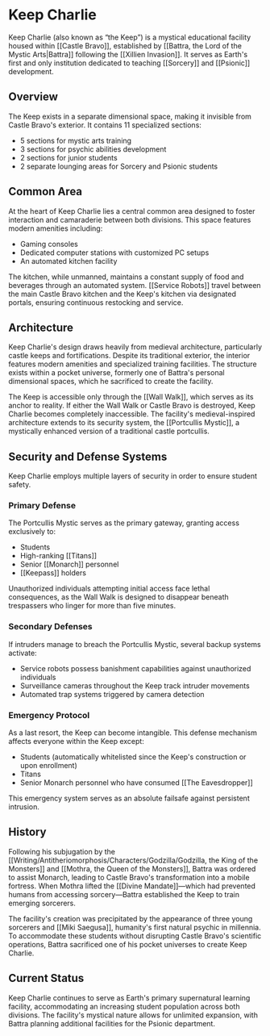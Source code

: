 # Keep Charlie

Keep Charlie (also known as “the Keep”) is a mystical educational facility housed within [[Castle Bravo]], established by [[Battra, the Lord of the Mystic Arts|Battra]] following the [[Xillien Invasion]]. It serves as Earth's first and only institution dedicated to teaching [[Sorcery]] and [[Psionic]] development.

## Overview

The Keep exists in a separate dimensional space, making it invisible from Castle Bravo's exterior. It contains 11 specialized sections:

- 5 sections for mystic arts training
- 3 sections for psychic abilities development
- 2 sections for junior students
- 2 separate lounging areas for Sorcery and Psionic students

## Common Area

At the heart of Keep Charlie lies a central common area designed to foster interaction and camaraderie between both divisions. This space features modern amenities including:

- Gaming consoles
- Dedicated computer stations with customized PC setups
- An automated kitchen facility

The kitchen, while unmanned, maintains a constant supply of food and beverages through an automated system. [[Service Robots]] travel between the main Castle Bravo kitchen and the Keep's kitchen via designated portals, ensuring continuous restocking and service.

## Architecture

Keep Charlie's design draws heavily from medieval architecture, particularly castle keeps and fortifications. Despite its traditional exterior, the interior features modern amenities and specialized training facilities. The structure exists within a pocket universe, formerly one of Battra's personal dimensional spaces, which he sacrificed to create the facility.

The Keep is accessible only through the [[Wall Walk]], which serves as its anchor to reality. If either the Wall Walk or Castle Bravo is destroyed, Keep Charlie becomes completely inaccessible. The facility's medieval-inspired architecture extends to its security system, the [[Portcullis Mystic]], a mystically enhanced version of a traditional castle portcullis.

## Security and Defense Systems

Keep Charlie employs multiple layers of security in order to ensure student safety.

### Primary Defense

The Portcullis Mystic serves as the primary gateway, granting access exclusively to:

- Students
- High-ranking [[Titans]]
- Senior [[Monarch]] personnel
- [[Keepass]] holders

Unauthorized individuals attempting initial access face lethal consequences, as the Wall Walk is designed to disappear beneath trespassers who linger for more than five minutes.

### Secondary Defenses

If intruders manage to breach the Portcullis Mystic, several backup systems activate:

- Service robots possess banishment capabilities against unauthorized individuals
- Surveillance cameras throughout the Keep track intruder movements
- Automated trap systems triggered by camera detection

### Emergency Protocol

As a last resort, the Keep can become intangible. This defense mechanism affects everyone within the Keep except:

- Students (automatically whitelisted since the Keep's construction or upon enrollment)
- Titans
- Senior Monarch personnel who have consumed [[The Eavesdropper]]

This emergency system serves as an absolute failsafe against persistent intrusion.

## History

Following his subjugation by the [[Writing/Antitheriomorphosis/Characters/Godzilla/Godzilla, the King of the Monsters]] and [[Mothra, the Queen of the Monsters]], Battra was ordered to assist Monarch, leading to Castle Bravo's transformation into a mobile fortress. When Mothra lifted the [[Divine Mandate]]—which had prevented humans from accessing sorcery—Battra established the Keep to train emerging sorcerers.

The facility's creation was precipitated by the appearance of three young sorcerers and [[Miki Saegusa]], humanity's first natural psychic in millennia. To accommodate these students without disrupting Castle Bravo's scientific operations, Battra sacrificed one of his pocket universes to create Keep Charlie.

## Current Status

Keep Charlie continues to serve as Earth's primary supernatural learning facility, accommodating an increasing student population across both divisions. The facility's mystical nature allows for unlimited expansion, with Battra planning additional facilities for the Psionic department.

